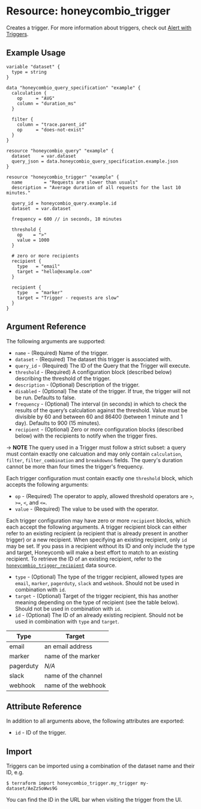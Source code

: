 # Resource: honeycombio_trigger

Creates a trigger. For more information about triggers, check out [Alert with Triggers](https://docs.honeycomb.io/working-with-your-data/triggers/).

## Example Usage

```hcl
variable "dataset" {
  type = string
}

data "honeycombio_query_specification" "example" {
  calculation {
    op     = "AVG"
    column = "duration_ms"
  }

  filter {
    column = "trace.parent_id"
    op     = "does-not-exist"
  }
}

resource "honeycombio_query" "example" {
  dataset    = var.dataset
  query_json = data.honeycombio_query_specification.example.json
}

resource "honeycombio_trigger" "example" {
  name        = "Requests are slower than usuals"
  description = "Average duration of all requests for the last 10 minutes."

  query_id = honeycombio_query.example.id
  dataset  = var.dataset

  frequency = 600 // in seconds, 10 minutes

  threshold {
    op    = ">"
    value = 1000
  }

  # zero or more recipients
  recipient {
    type   = "email"
    target = "hello@example.com"
  }

  recipient {
    type   = "marker"
    target = "Trigger - requests are slow"
  }
}
```

## Argument Reference

The following arguments are supported:

* `name` - (Required) Name of the trigger.
* `dataset` - (Required) The dataset this trigger is associated with.
* `query_id` - (Required) The ID of the Query that the Trigger will execute.
* `threshold` - (Required) A configuration block (described below) describing the threshold of the trigger.
* `description` - (Optional) Description of the trigger.
* `disabled` - (Optional) The state of the trigger. If true, the trigger will not be run. Defaults to false.
* `frequency` - (Optional) The interval (in seconds) in which to check the results of the query’s calculation against the threshold. Value must be divisible by 60 and between 60 and 86400 (between 1 minute and 1 day). Defaults to 900 (15 minutes).
* `recipient` - (Optional) Zero or more configuration blocks (described below) with the recipients to notify when the trigger fires.

-> **NOTE** The query used in a Trigger must follow a strict subset: a query must contain exactly one calcuation and may only contain `calculation`, `filter`, `filter_combination` and `breakdowns` fields. The query's duration cannot be more than four times the trigger's frequency.

Each trigger configuration must contain exactly one `threshold` block, which accepts the following arguments:

* `op` - (Required) The operator to apply, allowed threshold operators are `>`, `>=`, `<`, and `<=`.
* `value` - (Required) The value to be used with the operator.

Each trigger configuration may have zero or more `recipient` blocks, which each accept the following arguments. A trigger recipient block can either refer to an existing recipient (a recipient that is already present in another trigger) or a new recipient. When specifying an existing recipient, only `id` may be set. If you pass in a recipient without its ID and only include the type and target, Honeycomb will make a best effort to match to an existing recipient. To retrieve the ID of an existing recipient, refer to the [`honeycombio_trigger_recipient`](../data-sources/trigger_recipient.md) data source.

* `type` - (Optional) The type of the trigger recipient, allowed types are `email`, `marker`, `pagerduty`, `slack` and `webhook`. Should not be used in combination with `id`.
* `target` - (Optional) Target of the trigger recipient, this has another meaning depending on the type of recipient (see the table below). Should not be used in combination with `id`.
* `id` - (Optional) The ID of an already existing recipient. Should not be used in combination with `type` and `target`.

Type      | Target
----------|-------------------------
email     | an email address
marker    | name of the marker
pagerduty | _N/A_
slack     | name of the channel
webhook   | name of the webhook

## Attribute Reference

In addition to all arguments above, the following attributes are exported:

* `id` - ID of the trigger.

## Import

Triggers can be imported using a combination of the dataset name and their ID, e.g.

```
$ terraform import honeycombio_trigger.my_trigger my-dataset/AeZzSoWws9G
```

You can find the ID in the URL bar when visiting the trigger from the UI.
